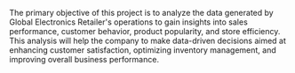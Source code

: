 The primary objective of this project is to analyze the data generated by Global Electronics Retailer's operations to gain insights into sales performance, customer behavior, product popularity, and store efficiency. This analysis will help the company to make data-driven decisions aimed at enhancing customer satisfaction, optimizing inventory management, and improving overall business performance.
